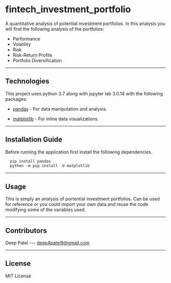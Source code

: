 # fintech_investment_portfolio

A quantitative analysis of potential investment portfolios. In this analysis you will find the following analysis of the portfolios:
*  Performance
*  Volatility
*  Risk
*  Risk-Return Profile
*  Portfolio Diversification

---

## Technologies

This project uses python 3.7 along with jupyter lab 3.0.14 with the following packages:

* [pandas](https://github.com/pandas-dev/pandas) - For data manipulation and analysis.

* [matplotlib](https://github.com/matplotlib/matplotlib) - For inline data visualizations.

---

## Installation Guide

Before running the application first install the following dependencies.

```python
  pip install pandas
  python -m pip install -U matplotlib
```

---

## Usage

This is simply an analysis of portential investment portfolios. Can be used for reference or you could import your own data and reuse the code modifying some of the variables used.

---

## Contributors

Deep Patel --- deep4patel9@gmail.com

---

## License

MIT License

